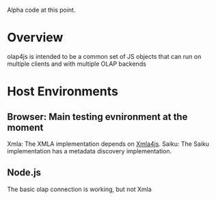 
Alpha code at this point.

# Overview
olap4js is intended to be a common set of JS objects that can run on multiple clients and with multiple OLAP backends

# Host Environments
## Browser: Main testing evnironment at the moment
Xmla: The XMLA implementation depends on [Xmla4js](http://code.google.com/p/xmla4js/).
Saiku: The Saiku implementation has a metadata discovery implementation.
## Node.js
The basic olap connection is working, but not Xmla
